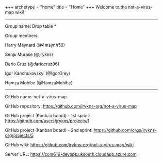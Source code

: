 +++
archetype = "home"
title = "Home"
+++
Welcome to the not-a-virus-map wiki!

---------------------------------------------

Group name: Drop table *

Group members: 

Harry Maynard (@4maynh59)

Senju Murase (@jrykns)

Dario Cruz (@dariocruz96)

Igor Kanchukovskyi (@IgorGrey)

Hamza Mohibe (@HamzaMohibe)

----------------------------------------------------------------------------------------------------

GitHub name: not-a-virus-map

GitHub repository: https://github.com/jrykns-org/not-a-virus-map

GitHub project (Kanban board) - 1st sprint: https://github.com/users/jrykns/projects/1

GitHub project (Kanban board) - 2nd sprint: https://github.com/orgs/jrykns-org/projects/5

GitHub wiki: https://github.com/jrykns-org/not-a-virus-map/wiki

Server URL: https://com619-devops.uksouth.cloudapp.azure.com
